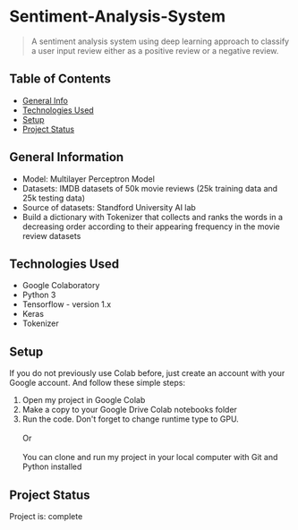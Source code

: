 # Sentiment-Analysis-System
> A sentiment analysis system using deep learning approach to classify a user input review either as a positive review or a negative review.


## Table of Contents
* [General Info](#general-information)
* [Technologies Used](#technologies-used)
* [Setup](#setup)
* [Project Status](#project-status)


## General Information
- Model: Multilayer Perceptron Model
- Datasets: IMDB datasets of 50k movie reviews (25k training data and 25k testing data) 
- Source of datasets: Standford University AI lab
- Build a dictionary with Tokenizer that collects and ranks the words in a decreasing order according to their appearing frequency in the movie review datasets


## Technologies Used
- Google Colaboratory
- Python 3
- Tensorflow - version 1.x
- Keras
- Tokenizer


## Setup
If you do not previously use Colab before, just create an account with your Google account. And follow these simple steps: <br/>
 1. Open my project in Google Colab <br/>
 2. Make a copy to your Google Drive Colab notebooks folder <br/>
 3. Run the code. Don't forget to change runtime type to GPU. 
<br/><br/>Or<br/><br/>You can clone and run my project in your local computer with Git and Python installed


## Project Status
Project is: complete 
